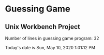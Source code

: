 # Guessing Game
## Unix Workbench Project

Number of lines in guessing game program:
32

Today's date is Sun, May 10, 2020  1:01:12 PM
